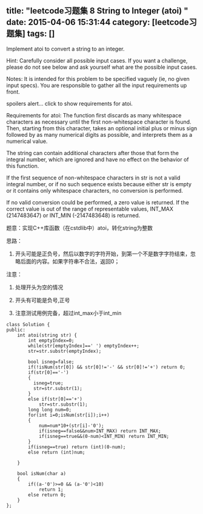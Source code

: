 title: "leetcode习题集 8 String to Integer (atoi) "
date: 2015-04-06 15:31:44
category: [leetcode习题集]
tags: []
---

Implement atoi to convert a string to an integer.

Hint: Carefully consider all possible input cases. If you want a challenge, please do not see below and ask yourself what are the possible input cases.

Notes: It is intended for this problem to be specified vaguely (ie, no given input specs). You are responsible to gather all the input requirements up front.

spoilers alert... click to show requirements for atoi.

Requirements for atoi:
The function first discards as many whitespace characters as necessary until the first non-whitespace character is found. Then, starting from this character, takes an optional initial plus or minus sign followed by as many numerical digits as possible, and interprets them as a numerical value.

The string can contain additional characters after those that form the integral number, which are ignored and have no effect on the behavior of this function.

If the first sequence of non-whitespace characters in str is not a valid integral number, or if no such sequence exists because either str is empty or it contains only whitespace characters, no conversion is performed.

If no valid conversion could be performed, a zero value is returned. If the correct value is out of the range of representable values, INT_MAX (2147483647) or INT_MIN (-2147483648) is returned.


题意：实现C++库函数（在cstdlib中）atoi，转化string为整数

思路：

1. 开头可能是正负号，然后以数字的字符开始，到第一个不是数字字符结束，忽略后面的内容。如果字符串不合法，返回0；

注意：

1. 处理开头为空的情况

2. 开头有可能是负号,正号

3. 注意测试用例完备，超过int_max小于int_min



```
class Solution {
public:
    int atoi(string str) {
        int emptyIndex=0;
        while(str[emptyIndex]==' ') emptyIndex++;
        str=str.substr(emptyIndex);
        
        bool isneg=false;
        if(!isNum(str[0]) && str[0]!='-' && str[0]!='+') return 0;
        if(str[0]=='-')
        {
          isneg=true;
          str=str.substr(1);
        } 
        else if(str[0]=='+')
            str=str.substr(1);
        long long num=0;
        for(int i=0;isNum(str[i]);i++)
        {
            num=num*10+(str[i]-'0');
            if(isneg==false&&num>INT_MAX) return INT_MAX;
            if(isneg==true&&(0-num)<INT_MIN) return INT_MIN;
        }
        if(isneg==true) return (int)(0-num);
        else return (int)num;
        
    }
    
    bool isNum(char a)
    {
        if((a-'0')>=0 && (a-'0')<10)
            return 1;
        else return 0;
    }
};
```